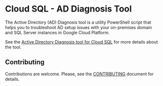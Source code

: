 # Cloud SQL - AD Diagnosis Tool

The Active Directory (AD) Diagnosis tool is a utility PowerShell script that helps you to troubleshoot AD setup issues with your on-premises domain and SQL Server instances in Google Cloud Platform.

See the [Active Directory Diagnosis tool for Cloud SQL][public-doc] for more details about the tool.

## Contributing

Contributions are welcome. Please, see the [CONTRIBUTING][contributing] document
for details.

[public-doc]: https://cloud.google.com/sql/docs/sqlserver/ad-diagnosis-tool
[contributing]: CONTRIBUTING.md
